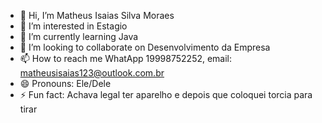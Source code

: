 - 👋 Hi, I’m Matheus Isaias Silva Moraes
- 👀 I’m interested in Estagio
- 🌱 I’m currently learning Java
- 💞️ I’m looking to collaborate on Desenvolvimento da Empresa
- 📫 How to reach me WhatApp 19998752252, email: matheusisaias123@outlook.com.br
- 😄 Pronouns: Ele/Dele
- ⚡ Fun fact: Achava legal ter aparelho e depois que coloquei torcia para tirar 

<!---
MTHS2001/MTHS2001 is a ✨ special ✨ repository because its `README.md` (this file) appears on your GitHub profile.
You can click the Preview link to take a look at your changes.
--->
